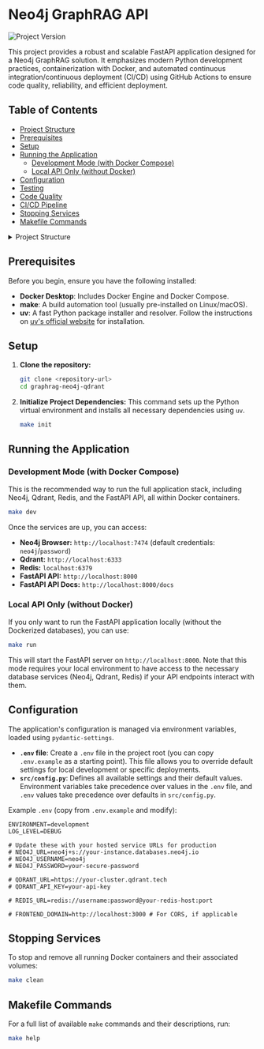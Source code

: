 # Neo4j GraphRAG API

![Project Version](https://img.shields.io/badge/version-0.1.0-blue)

This project provides a robust and scalable FastAPI application designed for a Neo4j GraphRAG solution. It emphasizes modern Python development practices, containerization with Docker, and automated continuous integration/continuous deployment (CI/CD) using GitHub Actions to ensure code quality, reliability, and efficient deployment.

## Table of Contents
- [Project Structure](#project-structure)
- [Prerequisites](#prerequisites)
- [Setup](#setup)
- [Running the Application](#running-the-application)
  - [Development Mode (with Docker Compose)](#development-mode-with-docker-compose)
  - [Local API Only (without Docker)](#local-api-only-without-docker)
- [Configuration](#configuration)
- [Testing](#testing)
- [Code Quality](#code-quality)
- [CI/CD Pipeline](#ci/cd-pipeline)
- [Stopping Services](#stopping-services)
- [Makefile Commands](#makefile-commands)

<details>
<summary>Project Structure</summary>

The project follows a structured layout to enhance maintainability and scalability:

```
/
├───.dockerignore
├───.env.example
├───.gitignore
├───docker-compose.yml
├───Dockerfile
├───Makefile
├───pyproject.toml
├───README.md
├───uv.lock
├───src/
│   ├───__init__.py         # Makes 'src' a Python package
│   ├───main.py             # Main FastAPI application instance, health check, and startup logic
│   ├───config.py           # Pydantic settings for the application
│   ├───api/                # API-related components
│   │   ├───__init__.py
│   │   └───routers/        # Contains FastAPI APIRouter instances
│   │       ├───__init__.py
│   │       └───health.py   # Example: health check router
│   ├───core/               # Core application components (e.g., database connections, dependencies)
│   │   ├───__init__.py
│   │   └───db/             # Database connection management
│   │       ├───__init__.py
│   │       └───connections.py # Consolidated database connection setup and health checks
│   ├───schemas/            # Pydantic models for request/response validation and serialization
│   │   ├───__init__.py
│   │   └───item.py         # Example: ItemCreate, ItemRead models
│   ├───services/           # Business logic, data manipulation, CRUD operations
│   │   ├───__init__.py
│   │   └───item.py         # Example: functions to interact with Item data
│   └───utils/              # General utility functions
│       └───__init__.py
├───tests/                  # Unit and integration tests
│   ├───__init__.py
│   ├───test_config.py      # Tests for configuration loading
│   └───test_main.py        # Tests for main application endpoints (e.g., health check)
├───.github/                # GitHub specific configurations
│   └───workflows/          # GitHub Actions workflow definitions
│       └───ci.yml          # Main CI/CD pipeline workflow
├───__pycache__/
├───.git/...
└───.venv/...
```
</details>

## Prerequisites

Before you begin, ensure you have the following installed:

*   **Docker Desktop**: Includes Docker Engine and Docker Compose.
*   **make**: A build automation tool (usually pre-installed on Linux/macOS).
*   **uv**: A fast Python package installer and resolver. Follow the instructions on [uv's official website](https://astral.sh/uv) for installation.

## Setup

1.  **Clone the repository:**
    ```bash
    git clone <repository-url>
    cd graphrag-neo4j-qdrant
    ```

2.  **Initialize Project Dependencies:**
    This command sets up the Python virtual environment and installs all necessary dependencies using `uv`.
    ```bash
    make init
    ```

## Running the Application

### Development Mode (with Docker Compose)

This is the recommended way to run the full application stack, including Neo4j, Qdrant, Redis, and the FastAPI API, all within Docker containers.

```bash
make dev
```

Once the services are up, you can access:
*   **Neo4j Browser:** `http://localhost:7474` (default credentials: `neo4j`/`password`)
*   **Qdrant:** `http://localhost:6333`
*   **Redis:** `localhost:6379`
*   **FastAPI API:** `http://localhost:8000`
*   **FastAPI API Docs:** `http://localhost:8000/docs`

### Local API Only (without Docker)

If you only want to run the FastAPI application locally (without the Dockerized databases), you can use:

```bash
make run
```

This will start the FastAPI server on `http://localhost:8000`. Note that this mode requires your local environment to have access to the necessary database services (Neo4j, Qdrant, Redis) if your API endpoints interact with them.

## Configuration

The application's configuration is managed via environment variables, loaded using `pydantic-settings`.

*   **`.env` file**: Create a `.env` file in the project root (you can copy `.env.example` as a starting point). This file allows you to override default settings for local development or specific deployments.
*   **`src/config.py`**: Defines all available settings and their default values. Environment variables take precedence over values in the `.env` file, and `.env` values take precedence over defaults in `src/config.py`.

Example `.env` (copy from `.env.example` and modify):
```
ENVIRONMENT=development
LOG_LEVEL=DEBUG

# Update these with your hosted service URLs for production
# NEO4J_URL=neo4j+s://your-instance.databases.neo4j.io
# NEO4J_USERNAME=neo4j
# NEO4J_PASSWORD=your-secure-password

# QDRANT_URL=https://your-cluster.qdrant.tech
# QDRANT_API_KEY=your-api-key

# REDIS_URL=redis://username:password@your-redis-host:port

# FRONTEND_DOMAIN=http://localhost:3000 # For CORS, if applicable
```

## Stopping Services

To stop and remove all running Docker containers and their associated volumes:

```bash
make clean
```

## Makefile Commands

For a full list of available `make` commands and their descriptions, run:

```bash
make help
```